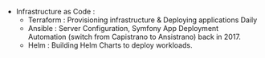 - Infrastructure as Code :
    - Terraform : Provisioning infrastructure & Deploying applications Daily
    - Ansible : Server Configuration, Symfony App Deployment Automation (switch from Capistrano to Ansistrano) back in 2017.
    - Helm : Building Helm Charts to deploy workloads.
